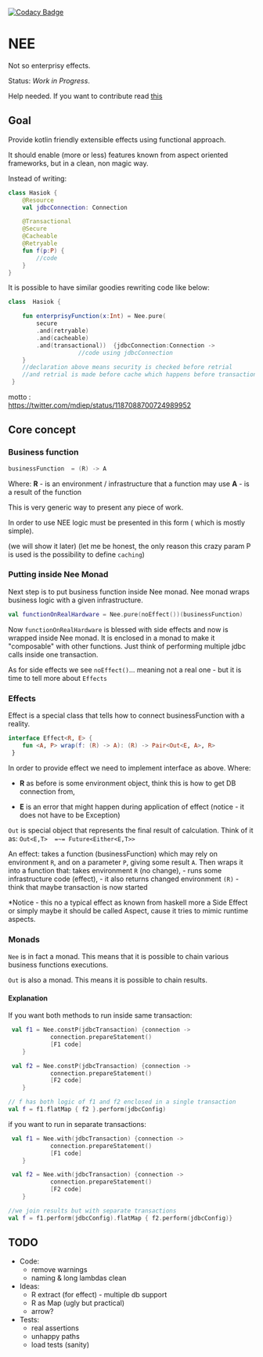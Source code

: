 [![Codacy Badge](https://api.codacy.com/project/badge/Grade/b7bc721d1d92494b90f5346b33dc398c)](https://www.codacy.com/manual/jarekratajski/nee?utm_source=github.com&amp;utm_medium=referral&amp;utm_content=neeffect/nee&amp;utm_campaign=Badge_Grade)

# NEE

Not so enterprisy effects.

Status: *Work in Progress*.

Help needed. If you want to contribute read [this](contributing.md)

## Goal

Provide kotlin friendly extensible effects using functional approach.

It should enable (more or less) features known from aspect oriented frameworks, 
but in a clean, non magic way. 

Instead of writing:

``` kotlin
class Hasiok {
    @Resource
    val jdbcConnection: Connection

    @Transactional
    @Secure
    @Cacheable
    @Retryable
    fun f(p:P) {
        //code
    }
}
```

It is possible to have similar goodies rewriting code like below:
```kotlin
class  Hasiok {

    fun enterprisyFunction(x:Int) = Nee.pure(
        secure
        .and(retryable)
        .and(cacheable)
        .and(transactional))  {jdbcConnection:Connection ->
                    //code using jdbcConnection
    }
    //declaration above means security is checked before retrial
    //and retrial is made before cache which happens before transaction 
 }
```

motto :  
<https://twitter.com/mdiep/status/1187088700724989952>

## Core concept

### Business function
```kotlin
businessFunction  = (R) -> A 
```

Where:
 **R**  - is an environment / infrastructure that a function may use
 **A** - is a result of the function

This is very generic way to present any piece of work.

In order to use NEE logic must be presented in this form ( which is mostly simple).

(we will show it later)
(let me be honest, the only reason this crazy param P is used is the possibility to define `caching`)

### Putting inside Nee Monad

Next step is to put business function inside Nee monad.
Nee monad wraps business logic with a given infrastructure.

```kotlin
val functionOnRealHardware = Nee.pure(noEffect())(businessFunction)
```

Now `functionOnRealHardware` is blessed with side effects and now is 
wrapped inside Nee monad. It is enclosed in a monad to make it "composable"
with other functions. Just think of performing multiple jdbc calls inside one transaction. 

As for side effects we see `noEffect()`... meaning not a real one - but it is time to tell more about `Effects`

### Effects

 Effect is a special class that tells how to connect businessFunction with a reality.
 
 ```kotlin
 interface Effect<R, E> {
     fun <A, P> wrap(f: (R) -> A): (R) -> Pair<Out<E, A>, R>
  }
```

In order to provide effect we need to implement interface as above.
Where:
-   **R** as before is some environment object, think this is how to get DB connection from,

-   **E** is an error that might happen during application of effect 
            (notice - it does not have to be Exception)
            
```Out``` is special object that represents the final result of calculation. 
Think of it as:  `Out<E,T>  =~= Future<Either<E,T>>`

An effect:
takes a function (businessFunction) which may rely on environment `R`, and on a  parameter `P`, 
giving  some result `A`. 
Then wraps it into a function that:
    takes environment `R` (no change),
      - runs some infrastructure code (effect),
      - it also returns  changed environment `(R)` - think that maybe transaction is now started            

*Notice  - this no a typical effect as known from haskell 
more a Side Effect or simply maybe it should be called Aspect, 
cause it tries to mimic runtime aspects.

### Monads

`Nee` is in fact a monad. This means that it is possible to chain various business functions executions.

`Out` is also a monad. This means it is possible to chain results.

#### Explanation

If you want both methods to run inside same transaction: 
```kotlin
 val f1 = Nee.constP(jdbcTransaction) {connection ->
            connection.prepareStatement()
            [F1 code]
    }

 val f2 = Nee.constP(jdbcTransaction) {connection ->
            connection.prepareStatement()
            [F2 code]
    }

// f has both logic of f1 and f2 enclosed in a single transaction
val f = f1.flatMap { f2 }.perform(jdbcConfig)
```

if you want to run in separate transactions:
```kotlin
 val f1 = Nee.with(jdbcTransaction) {connection ->
            connection.prepareStatement()
            [F1 code]
    }

 val f2 = Nee.with(jdbcTransaction) {connection ->
            connection.prepareStatement()
            [F2 code]
    }

//we join results but with separate transactions
val f = f1.perform(jdbcConfig).flatMap { f2.perform(jdbcConfig)} 
```

## TODO
- Code:
  - remove warnings
  - naming & long lambdas clean 
- Ideas:
  - R extract (for effect) - multiple db support
  - R as Map (ugly but practical)
  - arrow?
- Tests:
  - real assertions
  - unhappy paths
  - load tests (sanity)
